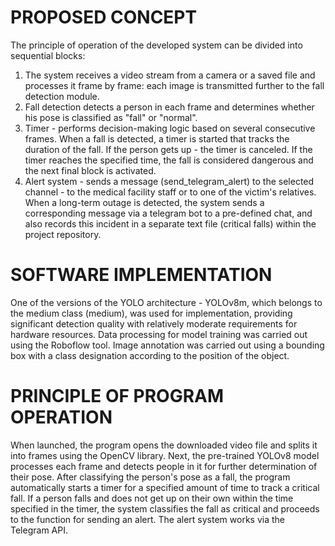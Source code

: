 # PROPOSED CONCEPT
The principle of operation of the developed system can be divided into sequential blocks:
1. The system receives a video stream from a camera or a saved file and processes it frame by frame: each image is transmitted further to the fall detection module.
2. Fall detection detects a person in each frame and determines whether his pose is classified as "fall" or "normal".
3. Timer - performs decision-making logic based on several consecutive frames. When a fall is detected, a timer is started that tracks the duration of the fall. If the person gets up - the timer is canceled. If the timer reaches the specified time, the fall is considered dangerous and the next final block is activated.
4. Alert system - sends a message (send_telegram_alert) to the selected channel - to the medical facility staff or to one of the victim's relatives. When a long-term outage is detected, the system sends a corresponding message via a telegram bot to a pre-defined chat, and also records this incident in a separate text file (critical falls) within the project repository.


# SOFTWARE IMPLEMENTATION
One of the versions of the YOLO architecture - YOLOv8m, which belongs to the medium class (medium), was used for implementation, providing significant detection quality with relatively moderate requirements for hardware resources. Data processing for model training was carried out using the Roboflow tool. Image annotation was carried out using a bounding box with a class designation according to the position of the object.


# PRINCIPLE OF PROGRAM OPERATION
When launched, the program opens the downloaded video file and splits it into frames using the OpenCV library. Next, the pre-trained YOLOv8 model processes each frame and detects people in it for further determination of their pose. After classifying the person's pose as a fall, the program automatically starts a timer for a specified amount of time to track a critical fall. If a person falls and does not get up on their own within the time specified in the timer, the system classifies the fall as critical and proceeds to the function for sending an alert. The alert system works via the Telegram API.
